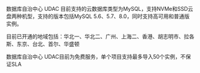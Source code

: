 数据库自治中心 UDAC 目前支持的云数据库类型为MySQL，支持NVMe和SSD云盘两种机型，支持的版本包括MySQL 5.6、5.7、8.0，同时支持高可用和普通版实例。

目前已开通的地域包括：华北一、华北二、广州、上海二、香港、胡志明市、拉各斯、东京、台北、首尔、华盛顿

数据库自治中心 UDAC目前为免费服务，单个项目支持最多导入50个实例，不保证SLA

